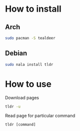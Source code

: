 # How to install
## Arch
```bash
sudo pacman -S tealdeer
```
## Debian
```bash
sudo nala install tldr
```
# How to use
Download pages
```bash
tldr -u
```
Read page for particular command
```sudo
tldr [command]
```
